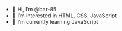 - 👋 Hi, I’m @bar-85
- 👀 I’m interested in HTML, CSS, JavaScript
- 🌱 I’m currently learning JavaScript

 

<!---
bar-85/bar-85 is a ✨ special ✨ repository because its `README.md` (this file) appears on your GitHub profile.
You can click the Preview link to take a look at your changes.
--->
